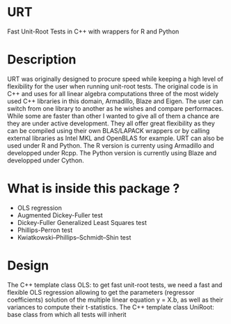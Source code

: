 # URT
Fast Unit-Root Tests in C++ with wrappers for R and Python

# Description
URT was originally designed to procure speed while keeping a high level of flexibility for the user when running unit-root tests. The original code is in C++ and uses for all linear algebra computations three of the most widely used C++ libraries in this domain, Armadillo, Blaze and Eigen. The user can switch from one library to another as he wishes and compare performaces. While some are faster than other I wanted to give all of them a chance are they are under active development. They all offer great flexibility as they can be compiled using their own BLAS/LAPACK wrappers or by calling external libraries as Intel MKL and OpenBLAS for example. 
URT can also be used under R and Python. The R version is currenty using Armadillo and developped under Rcpp. The Python version is currently using Blaze and developped under Cython.

# What is inside this package ?
- OLS regression
- Augmented Dickey-Fuller test
- Dickey-Fuller Generalized Least Squares test
- Phillips-Perron test
- Kwiatkowski–Phillips–Schmidt–Shin test

# Design
The C++ template class OLS: to get fast unit-root tests, we need a fast and flexible OLS regression allowing to get the parameters (regressor coefficients) solution of the multiple linear equation y = X.b, as well as their variances to compute their t-statistics.
The C++ template class UniRoot: base class from which all tests will inherit  
